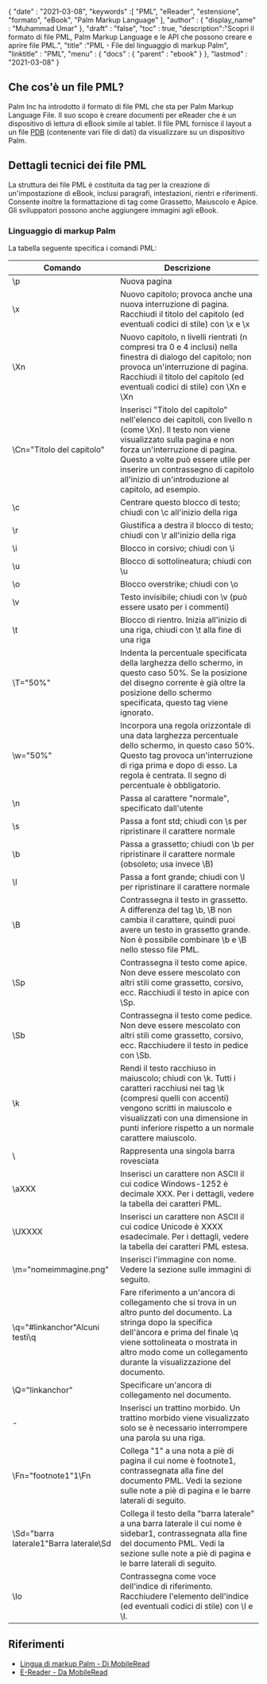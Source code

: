 {
  "date" : "2021-03-08",
  "keywords" :[ "PML", "eReader", "estensione", "formato", "eBook", "Palm Markup Language" ],
  "author" : {
    "display_name" : "Muhammad Umar"
},
  "draft" : "false",
  "toc" : true,
  "description":"Scopri il formato di file PML, Palm Markup Language e le API che possono creare e aprire file PML.",
  "title" :"PML - File del linguaggio di markup Palm",
  "linktitle" : "PML",
  "menu" : {
    "docs" : {
      "parent" : "ebook"
}
},
  "lastmod" : "2021-03-08"
}

## Che cos'è un file PML?

Palm Inc ha introdotto il formato di file PML che sta per Palm Markup Language File. Il suo scopo è creare documenti per eReader che è un dispositivo di lettura di eBook simile al tablet. Il file PML fornisce il layout a un file [PDB](/it/programming/pdb/) (contenente vari file di dati) da visualizzare su un dispositivo Palm.

## Dettagli tecnici dei file PML

La struttura dei file PML è costituita da tag per la creazione di un'impostazione di eBook, inclusi paragrafi, intestazioni, rientri e riferimenti. Consente inoltre la formattazione di tag come Grassetto, Maiuscolo e Apice. Gli sviluppatori possono anche aggiungere immagini agli eBook.

### Linguaggio di markup Palm
La tabella seguente specifica i comandi PML:

|Comando|Descrizione|
---|---|
| \p | Nuova pagina |
| \x | Nuovo capitolo; provoca anche una nuova interruzione di pagina. Racchiudi il titolo del capitolo (ed eventuali codici di stile) con \x e \x |
| \Xn | Nuovo capitolo, n livelli rientrati (n compresi tra 0 e 4 inclusi) nella finestra di dialogo del capitolo; non provoca un'interruzione di pagina. Racchiudi il titolo del capitolo (ed eventuali codici di stile) con \Xn e \Xn |
| \Cn="Titolo del capitolo" | Inserisci "Titolo del capitolo" nell'elenco dei capitoli, con livello n (come \Xn). Il testo non viene visualizzato sulla pagina e non forza un'interruzione di pagina. Questo a volte può essere utile per inserire un contrassegno di capitolo all'inizio di un'introduzione al capitolo, ad esempio. |
| \c | Centrare questo blocco di testo; chiudi con \c all'inizio della riga |
| \r | Giustifica a destra il blocco di testo; chiudi con \r all'inizio della riga |
| \i | Blocco in corsivo; chiudi con \i |
| \u | Blocco di sottolineatura; chiudi con \u |
| \o | Blocco overstrike; chiudi con \o |
| \v | Testo invisibile; chiudi con \v (può essere usato per i commenti) |
| \t | Blocco di rientro. Inizia all'inizio di una riga, chiudi con \t alla fine di una riga |
| \T="50%" | Indenta la percentuale specificata della larghezza dello schermo, in questo caso 50%. Se la posizione del disegno corrente è già oltre la posizione dello schermo specificata, questo tag viene ignorato. |
| \w="50%" | Incorpora una regola orizzontale di una data larghezza percentuale dello schermo, in questo caso 50%. Questo tag provoca un'interruzione di riga prima e dopo di esso. La regola è centrata. Il segno di percentuale è obbligatorio. |
| \n | Passa al carattere "normale", specificato dall'utente |
| \s | Passa a font std; chiudi con \s per ripristinare il carattere normale |
| \b | Passa a grassetto; chiudi con \b per ripristinare il carattere normale (obsoleto; usa invece \B) |
| \l | Passa a font grande; chiudi con \l per ripristinare il carattere normale |
| \B | Contrassegna il testo in grassetto. A differenza del tag \b, \B non cambia il carattere, quindi puoi avere un testo in grassetto grande. Non è possibile combinare \b e \B nello stesso file PML. |
| \Sp | Contrassegna il testo come apice. Non deve essere mescolato con altri stili come grassetto, corsivo, ecc. Racchiudi il testo in apice con \Sp. |
| \Sb | Contrassegna il testo come pedice. Non deve essere mescolato con altri stili come grassetto, corsivo, ecc. Racchiudere il testo in pedice con \Sb. |
| \k | Rendi il testo racchiuso in maiuscolo; chiudi con \k. Tutti i caratteri racchiusi nei tag \k (compresi quelli con accenti) vengono scritti in maiuscolo e visualizzati con una dimensione in punti inferiore rispetto a un normale carattere maiuscolo. |
| \\ | Rappresenta una singola barra rovesciata |
| \aXXX | Inserisci un carattere non ASCII il cui codice Windows-1252 è decimale XXX. Per i dettagli, vedere la tabella dei caratteri PML. |
| \UXXXX | Inserisci un carattere non ASCII il cui codice Unicode è XXXX esadecimale. Per i dettagli, vedere la tabella dei caratteri PML estesa. |
| \m="nomeimmagine.png" | Inserisci l'immagine con nome. Vedere la sezione sulle immagini di seguito. |
| \q="#linkanchor"Alcuni testi\q | Fare riferimento a un'ancora di collegamento che si trova in un altro punto del documento. La stringa dopo la specifica dell'àncora e prima del finale \q viene sottolineata o mostrata in altro modo come un collegamento durante la visualizzazione del documento. |
| \Q="linkanchor" | Specificare un'ancora di collegamento nel documento. |
| \- | Inserisci un trattino morbido. Un trattino morbido viene visualizzato solo se è necessario interrompere una parola su una riga. |
| \Fn="footnote1"1\Fn | Collega "1" a una nota a piè di pagina il cui nome è footnote1, contrassegnata alla fine del documento PML. Vedi la sezione sulle note a piè di pagina e le barre laterali di seguito. |
| \Sd="barra laterale1"Barra laterale\Sd | Collega il testo della "barra laterale" a una barra laterale il cui nome è sidebar1, contrassegnata alla fine del documento PML. Vedi la sezione sulle note a piè di pagina e le barre laterali di seguito. |
| \Io | Contrassegna come voce dell'indice di riferimento. Racchiudere l'elemento dell'indice (ed eventuali codici di stile) con \I e \I.|
 


## Riferimenti

* [Lingua di markup Palm - Di MobileRead](https://wiki.mobileread.com/wiki/EReader)
* [E-Reader - Da MobileRead](https://en.wikipedia.org/wiki/E-reader)


